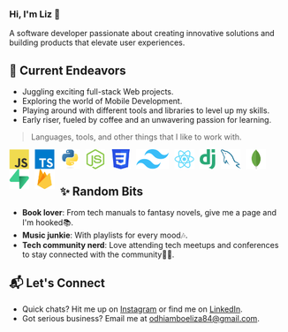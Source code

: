 ### Hi, I'm Liz 👋

A software developer passionate about creating innovative solutions and building products that elevate user experiences.

## 🚀 Current Endeavors

- Juggling exciting full-stack Web projects.
- Exploring the world of Mobile Development.
- Playing around with different tools and libraries to level up my skills.
- Early riser, fueled by coffee and an unwavering passion for learning.

> Languages, tools, and other things that I like to work with.

<a href="https://developer.mozilla.org/en-US/docs/Web/JavaScript" target="_blank"> <img align="left" alt="JavaScript" height ="36px" src="./assets/javascript-original.svg" style="margin-right: 10px;"></a>

<a href="https://www.typescriptlang.org/" target="_blank"><img align="left" alt="Typescript" height ="36px" src="./assets/typescript-original.svg" style="margin-right: 10px;"> </a>

<a href="https://www.python.org" target="_blank"><img align="left" alt="Python" height ="36px" src="./assets/python-original.svg" style="margin-right: 10px;"></a>

<a href="https://nodejs.org" target="_blank"><img align="left" alt="Node.js" height ="36px" src="./assets/nodejs-icon.svg" style="margin-right: 10px;"></a>

<a href="https://developer.mozilla.org/en-US/docs/Web/CSS" target="_blank"> <img align="left" alt="CSS" height ="36px" src="./assets/css.svg" style="margin-right: 10px;"></a>

<a href="https://tailwindcss.com/" target="_blank"> <img align="left" alt="Tailwind CSS" height ="36px" src="./assets/tailwindcss.svg" style="margin-right: 10px;"></a>

<a href="https://reactjs.org/" target="_blank"> <img align="left" alt="React" height ="36px" src="./assets/react-original.svg" style="margin-right: 10px;"></a>

<a href="https://www.djangoproject.com/" target="_blank"> <img align="left" alt="Django" height ="36px" src="./assets/django.svg" style="margin-right: 10px;"></a>

<a href="https://www.mysql.com/" target="_blank"> <img align="left" alt="MySQL" height ="36px" src="./assets/mysql-original.svg" style="margin-right: 10px;"></a>

<a href="https://www.mongodb.com/" target="_blank"> <img align="left" alt="MongoDB" height ="36px" src="./assets/mongodb-icon.svg" style="margin-right: 10px;"></a>

<a href="https://supabase.com/" target="_blank"> <img align="left" alt="Supabase" height ="36px" src="./assets/supabase-icon.svg" style="margin-right: 10px;"></a>

<a href="https://firebase.google.com/" target="_blank"> <img align="left" alt="Firebase" height ="36px" src="./assets/firebase.svg" style="margin-right: 10px;"></a>

<br/>
<br/>

## ✨ Random Bits

- **Book lover**: From tech manuals to fantasy novels, give me a page and I'm hooked📚.
- **Music junkie**: With playlists for every mood🎶.
- **Tech community nerd**: Love attending tech meetups and conferences to stay connected with the community🤝🏽.

## 📬 Let's Connect

- Quick chats? Hit me up on [Instagram](https://www.instagram.com/akinyiliz_/) or find me on [LinkedIn](https://www.linkedin.com/in/elizabethodhiambo/).
- Got serious business? Email me at [odhiamboeliza84@gmail.com](mailto:odhiamboeliza84@gmail.com).
